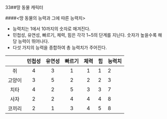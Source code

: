 33##땅 동물 캐릭터

####<땅 동물의 능력과 그에 따른 능력치>

* 능력치는 1에서 10까지의 숫자로 매겨진다.
* 민첩성, 유연성, 빠르기, 체력, 힘은 각각 1~5의 단계를 지닌다. 숫자가 높을수록 해당 능력이 뛰어나다.
* 다섯 가지의 능력을 종합하여 총 능력치가 주어진다.

|        | 민첩성 | 유연성 | 빠르기 | 체력 | 힘 | 능력치 |
|:------:|:------:|:------:|:------:|:----:|----|--------|
|   쥐   |    4   |    3   |    1   |   1  |  1 |    2   |
| 고양이 |    3   |    5   |    2   |   2  |  2 |    3   |
|  치타  |    4   |    2   |    5   |   3  |  3 |    7   |
| 사자   |    2   |    2   |    4   |   4  |  4 |    8   |
| 코끼리 |    2   |    1   |    3   |   4  |  5 |    8   |
